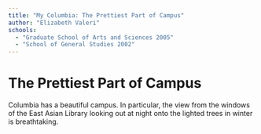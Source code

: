 ```yaml
---
title: "My Columbia: The Prettiest Part of Campus"
author: "Elizabeth Valeri"
schools:
  - "Graduate School of Arts and Sciences 2005"
  - "School of General Studies 2002"
---
```


# The Prettiest Part of Campus

Columbia has a beautiful campus.  In particular, the view from the windows of the East Asian Library looking out at night onto the lighted trees in winter is breathtaking.
